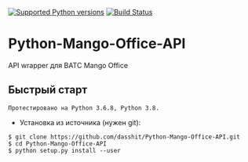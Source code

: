 [![Supported Python versions](https://img.shields.io/pypi/pyversions/pyTelegramBotAPI.svg)](https://pypi.python.org/pypi/pyTelegramBotAPI)
[![Build Status](https://travis-ci.org/eternnoir/pyTelegramBotAPI.svg?branch=master)](https://travis-ci.org/eternnoir/pyTelegramBotAPI)

# Python-Mango-Office-API
API wrapper для ВАТС Mango Office


## Быстрый старт
```
Протестировано на Python 3.6.8, Python 3.8. 
```
* Установка из источника (нужен git):
```
$ git clone https://github.com/dasshit/Python-Mango-Office-API.git
$ cd Python-Mango-Office-API
$ python setup.py install --user
```
